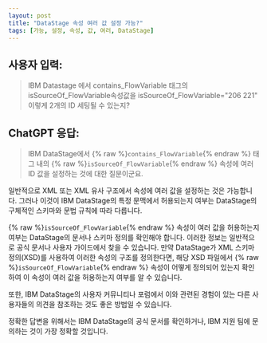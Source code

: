 ```yaml
---
layout: post
title: "DataStage 속성 여러 값 설정 가능?"
tags: [가능, 설정, 속성, 값, 여러, DataStage]
---
```


## 사용자 입력:
> IBM Datastage 에서 contains_FlowVariable 태그의 isSourceOf_FlowVariable속성값을 isSourceOf_FlowVariable="206 221" 이렇게 2개의 ID 세팅될 수 있는지?

## ChatGPT 응답:
> IBM DataStage에서 {% raw %}`contains_FlowVariable`{% endraw %} 태그 내의 {% raw %}`isSourceOf_FlowVariable`{% endraw %} 속성에 여러 ID 값을 설정하는 것에 대한 질문이군요.

일반적으로 XML 또는 XML 유사 구조에서 속성에 여러 값을 설정하는 것은 가능합니다. 그러나 이것이 IBM DataStage의 특정 문맥에서 허용되는지 여부는 DataStage의 구체적인 스키마와 문법 규칙에 따라 다릅니다. 

{% raw %}`isSourceOf_FlowVariable`{% endraw %} 속성이 여러 값을 허용하는지 여부는 DataStage의 문서나 스키마 정의를 확인해야 합니다. 이러한 정보는 일반적으로 공식 문서나 사용자 가이드에서 찾을 수 있습니다. 만약 DataStage가 XML 스키마 정의(XSD)를 사용하여 이러한 속성의 구조를 정의한다면, 해당 XSD 파일에서 {% raw %}`isSourceOf_FlowVariable`{% endraw %} 속성이 어떻게 정의되어 있는지 확인하여 이 속성이 여러 값을 허용하는지 여부를 알 수 있습니다.

또한, IBM DataStage의 사용자 커뮤니티나 포럼에서 이와 관련된 경험이 있는 다른 사용자들의 의견을 참조하는 것도 좋은 방법일 수 있습니다. 

정확한 답변을 위해서는 IBM DataStage의 공식 문서를 확인하거나, IBM 지원 팀에 문의하는 것이 가장 정확할 것입니다.

